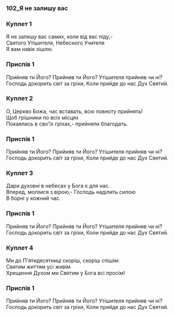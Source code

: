 ### 102_Я не залишу вас
### Куплет 1
Я не залишу вас самих, коли від вас піду,-<br/>Святого Утішителя, Небесного Учителя <br/>Я вам навік зішлю.
### Приспів 1
Прийняв ти Його? Прийняв ти Його? Утішителя прийняв чи ні? <br/>Господь докорить світ за гріхи, Коли прийде до нас Дух Святий.
### Куплет 2
О, Церкво Божа, час вставать, всю повноту прийнять!<br/>Щоб грішники по всіх місцях<br/>Покаялись в сво'їх гріхах,- прийняли благодать.
### Приспів 1
Прийняв ти Його? Прийняв ти Його? Утішителя прийняв чи ні?<br/>Господь докорить світ за гріхи, Коли прийде до нас Дух Святий.
### Куплет 3
Дари духовні в небесах у Бога є для нас.<br/>Вперед, молімся з вірою,- Господь наділить силою<br/>В борні у кожний час.
### Приспів 1
Прийняв ти Його? Прийняв ти Його? Утішителя прийняв чи ні?<br/>Господь докорить світ за гріхи, Коли прийде до нас Дух Святий.
### Куплет 4
Ми до П'ятидесятниці скоріш, скоріш спішім:<br/>Святим життям усі живім<br/>Хрещення Духом ми Святим у Бога всі просім!
### Приспів 1
Прийняв ти Його? Прийняв ти Його? Утішителя прийняв чи ні?<br/>Господь докорить світ за гріхи, Коли прийде до нас Дух Святий.
